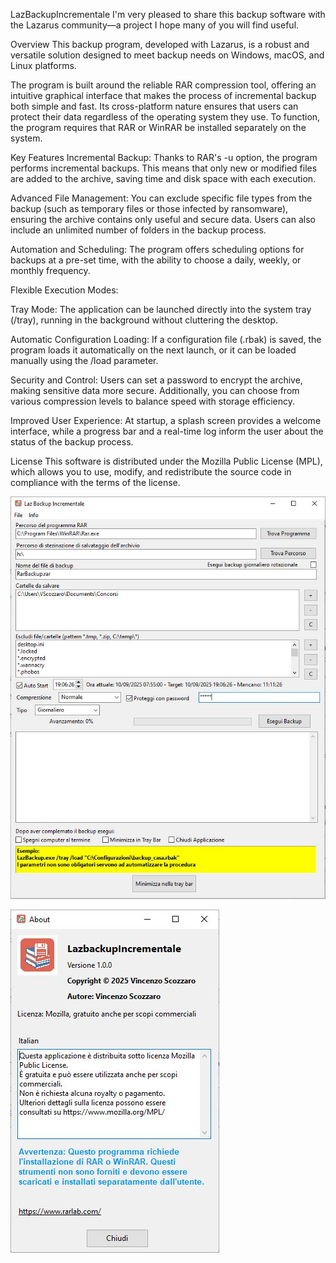 LazBackupIncrementale
I'm very pleased to share this backup software with the Lazarus community—a project I hope many of you will find useful.

Overview
This backup program, developed with Lazarus, is a robust and versatile solution designed to meet backup needs on Windows, macOS, and Linux platforms.

The program is built around the reliable RAR compression tool, offering an intuitive graphical interface that makes the process of incremental backup both simple and fast. Its cross-platform nature ensures that users can protect their data regardless of the operating system they use. To function, the program requires that RAR or WinRAR be installed separately on the system.

Key Features
Incremental Backup: Thanks to RAR's -u option, the program performs incremental backups. This means that only new or modified files are added to the archive, saving time and disk space with each execution.

Advanced File Management: You can exclude specific file types from the backup (such as temporary files or those infected by ransomware), ensuring the archive contains only useful and secure data. Users can also include an unlimited number of folders in the backup process.

Automation and Scheduling: The program offers scheduling options for backups at a pre-set time, with the ability to choose a daily, weekly, or monthly frequency.

Flexible Execution Modes:

Tray Mode: The application can be launched directly into the system tray (/tray), running in the background without cluttering the desktop.

Automatic Configuration Loading: If a configuration file (.rbak) is saved, the program loads it automatically on the next launch, or it can be loaded manually using the /load parameter.

Security and Control: Users can set a password to encrypt the archive, making sensitive data more secure. Additionally, you can choose from various compression levels to balance speed with storage efficiency.

Improved User Experience: At startup, a splash screen provides a welcome interface, while a progress bar and a real-time log inform the user about the status of the backup process.

License
This software is distributed under the Mozilla Public License (MPL), which allows you to use, modify, and redistribute the source code in compliance with the terms of the license.

![Screenshot della finestra principale](images/screen_main.jpg)

![Screenshot della finestra principale](images/screen_about.jpg)
